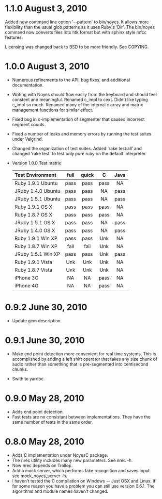 # 1.1.0    August 3, 2010

Added new command line option '--pattern' to bin/noyes.  It allows
more flexibility than the usual glob patterns as it uses Ruby's 'Dir'.
The bin/noyes command now converts files into htk format but with
sphinx style mfcc features.

Licensing was changed back to BSD to be more friendly.  See COPYING.

# 1.0.0    August 3, 2010

* Numerous refinements to the API, bug fixes, and additional documentation.

* Writing with Noyes should flow easily from the keyboard and should feel
  constent and meaningful.  Renamed c_impl to cext.  Didn't like typing c_impl
  so much.  Renamed many of the internal c array and matrix management
  functions for similar effect.

* Fixed bug in c-implementation of segmenter that caused incorrect
  segment counts.

* Fixed a number of leaks and memory errors by running the test
  suites under Valgrind.

* Changed the organization of test suites.  Added 'rake test:all' and
  changed 'rake test' to test only pure ruby on the default interpreter.

* Version 1.0.0 Test matrix

    Test Environment   | full | quick | C    | Java
    :------------------|:----:|:-----:|:----:|:----:
    Ruby  1.9.1 Ubuntu | pass | pass  | pass | NA
    JRuby 1.4.0 Ubuntu | pass | pass  | NA   | pass
    JRuby 1.5.1 Ubuntu | pass | pass  | NA   | pass
    Ruby  1.9.1 OS X   | pass | pass  | pass | NA
    Ruby  1.8.7 OS X   | pass | pass  | pass | NA
    JRuby 1.5.1 OS X   | pass | pass  | NA   | pass
    JRuby 1.4.0 OS X   | pass | pass  | NA   | pass
    Ruby  1.9.1 Win XP | pass | pass  | Unk  | NA
    Ruby  1.8.7 Win XP | fail | fail  | Unk  | NA
    JRuby 1.5.1 Win XP | pass | pass  | Unk  | pass
    Ruby  1.9.1 Vista  | Unk  | Unk   | Unk  | NA
    Ruby  1.8.7 Vista  | Unk  | Unk   | Unk  | NA
    iPhone 3G          | NA   | NA    | pass | NA
    iPhone 4G          | NA   | NA    | pass | NA


# 0.9.2     June 30, 2010

* Update gem description.

# 0.9.1     June 30, 2010

* Make end point detection more convenient for real time systems.  This is
  accomplished by adding a left shift operator that takes any size chunk of
  audio rather than something that is pre-segmented into centisecond chunks.

* Swith to yardoc.

# 0.9.0     May 28, 2010

* Adds end point detection.
* Fast tests are no consistant between implementations.  They
  have the same number of tests in the same order.

# 0.8.0     May 28, 2010 

* Adds C implementation under NoyesC package.
* The nrec utility includes many new parameters.  See nrec -h.
* Now nrec depends on Trollop.  
* Add a mock server, which performs fake recognition and saves input.
  see mock_noyes_server -h.
* I haven't tested the C compilation on Windows -- Just OSX and Linux.
  If for some reason you have a problem you can still use version 0.6.1.
  The algorithms and module names haven't changed.
